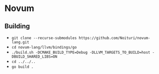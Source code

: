 # Novum

## Building
- `git clone --recurse-submodules https://github.com/Noituri/novum-lang.git`
- `cd novum-lang/llvm/bindings/go`
- `./build.sh -DCMAKE_BUILD_TYPE=Debug -DLLVM_TARGETS_TO_BUILD=host -DBUILD_SHARED_LIBS=ON`
- `cd ../../..`
- `go build .`
